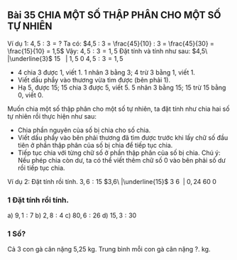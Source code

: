 ## Bài 35 CHIA MỘT SỐ THẬP PHÂN CHO MỘT SỐ TỰ NHIÊN

Ví dụ 1: $4,5 : 3 = \text{?}$
Ta có: $4,5 : 3 = \frac{45}{10} : 3 = \frac{45}{30} = \frac{15}{10} = 1,5$
Vậy: $4,5 : 3 = 1,5$
Đặt tính và tính như sau:
   $4,5\ |\underline{3}$
   $15\ \ \ |\ 1,5$
    $0$
$4,5 : 3 = 1,5$
* 4 chia 3 được 1, viết 1.
  1 nhân 3 bằng 3; 4 trừ 3 bằng 1, viết 1.
* Viết dấu phẩy vào thương vừa tìm được (bên phải 1).
* Hạ 5, được 15; 15 chia 3 được 5, viết 5.
  5 nhân 3 bằng 15; 15 trừ 15 bằng 0, viết 0.

Muốn chia một số thập phân cho một số tự nhiên, ta đặt tính như chia hai số tự nhiên rồi thực hiện như sau:
* Chia phần nguyên của số bị chia cho số chia.
* Viết dấu phẩy vào bên phải thương đã tìm được trước khi lấy chữ số đầu tiên ở phần thập phân của số bị chia để tiếp tục chia.
* Tiếp tục chia với từng chữ số ở phần thập phân của số bị chia.
Chú ý: Nếu phép chia còn dư, ta có thể viết thêm chữ số 0 vào bên phải số dư rồi tiếp tục chia.

Ví dụ 2: Đặt tính rồi tính.
$3,6 : 15$
   $3,6\ |\underline{15}$
   $3\ 6\ \ |\ 0,24$
    $60$
     $0$

### 1 Đặt tính rồi tính.
a) $9,1 : 7$
b) $2,8 : 4$
c) $80,6 : 26$
d) $15,3 : 30$

### 1 Số?
Cả 3 con gà cân nặng 5,25 kg. Trung bình mỗi con gà cân nặng ?. kg.
